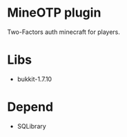 # MineOTP plugin
Two-Factors auth minecraft for players.

# Libs 
- bukkit-1.7.10

# Depend 
- SQLibrary